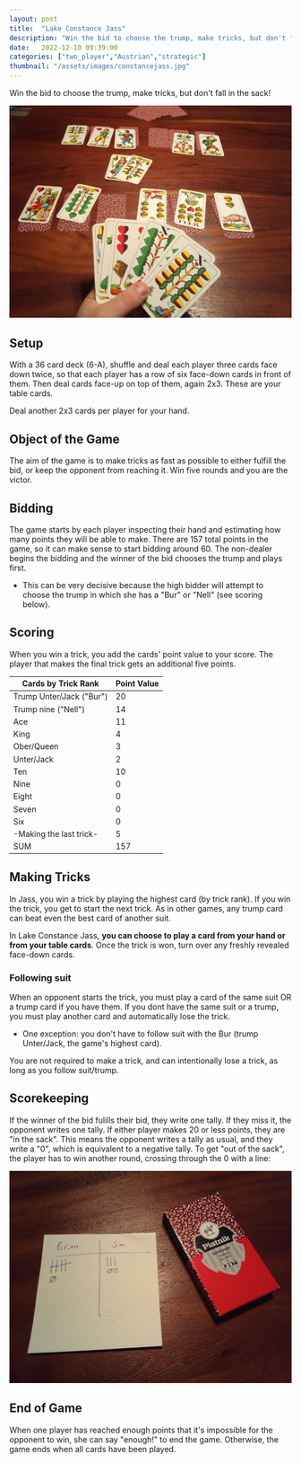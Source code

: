 ```yaml
---
layout: post
title:  "Lake Constance Jass"
description: "Win the bid to choose the trump, make tricks, but don't fall in the sack!"
date:   2022-12-10 09:39:00
categories: ["two_player","Austrian","strategic"]
thumbnail: "/assets/images/constancejass.jpg"
---
```

Win the bid to choose the trump, make tricks, but don't fall in the sack!

![](../../assets/images/constancejass.jpg)

## Setup
With a 36 card deck (6-A), shuffle and deal each player three cards face down twice, so that each player has a row of six face-down cards in front of them. Then deal cards face-up on top of them, again 2x3. These are your table cards.

Deal another 2x3 cards per player for your hand. 

## Object of the Game
The aim of the game is to make tricks as fast as possible to either fulfill the bid, or keep the opponent from reaching it. Win five rounds and you are the victor.

## Bidding
The game starts by each player inspecting their hand and estimating how many points they will be able to make. There are 157 total points in the game, so it can make sense to start bidding around 60. The non-dealer begins the bidding and the winner of the bid chooses the trump and plays first. 
- This can be very decisive because the high bidder will attempt to choose the trump in which she has a "Bur" or "Nell" (see scoring below).

## Scoring
When you win a trick, you add the cards' point value to your score. The player that makes the final trick gets an additional five points.

| Cards by Trick Rank      | Point Value |
| ------------------------ | ----------- |
| Trump Unter/Jack ("Bur") | 20          |
| Trump nine ("Nell")      | 14          |
| Ace                      | 11          |
| King                     | 4           |
| Ober/Queen               | 3           |
| Unter/Jack               | 2           |
| Ten                      | 10          |
| Nine                     | 0           |
| Eight                    | 0           |
| Seven                    | 0           |
| Six                      | 0           |
| -Making the last trick-  | 5           |
| SUM                      | 157         |

## Making Tricks
In Jass, you win a trick by playing the highest card (by trick rank). If you win the trick, you get to start the next trick. As in other games, any trump card can beat even the best card of another suit.

In Lake Constance Jass, __you can choose to play a card from your hand or from your table cards__. Once the trick is won, turn over any freshly revealed face-down cards.

### Following suit
When an opponent starts the trick, you must play a card of the same suit OR a trump card if you have them. If you dont have the same suit or a trump, you must play another card and automatically lose the trick.
- One exception: you don't have to follow suit with the Bur (trump Unter/Jack, the game's highest card).

You are not required to make a trick, and can intentionally lose a trick, as long as you follow suit/trump.  

## Scorekeeping
If the winner of the bid fulills their bid, they write one tally. If they miss it, the opponent writes one tally. If either player makes 20 or less points, they are "in the sack". This means the opponent writes a tally as usual, and they write a "0", which is equivalent to a negative tally. To get "out of the sack", the player has to win another round, crossing through the 0 with a line:

![](../../assets/images/sack_strich.jpg)

## End of Game
When one player has reached enough points that it's impossible for the opponent to win, she can say "enough!" to end the game. Otherwise, the game ends when all cards have been played.
